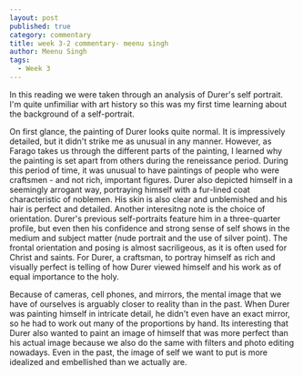 ```yaml
---
layout: post
published: true
category: commentary
title: week 3-2 commentary- meenu singh
author: Meenu Singh
tags:
  - Week 3
---
```

In this reading we were taken through an analysis of Durer's self portrait. I'm quite unfimiliar with art history so this was my first time learning about the background of a self-portrait. 

On first glance, the painting of Durer looks quite normal. It is impressively detailed, but it didn't strike me as unusual in any manner. However, as Farago takes us through the different parts of the painting, I learned why the painting is set apart from others during the reneissance period. During this period of time, it was unusual to have paintings of people who were craftsmen - and not rich, important figures. Durer also depicted himself in a seemingly arrogant way, portraying himself with a fur-lined coat characteristic of noblemen. His skin is also clear and unblemished and his hair is perfect and detailed. Another interesitng note is the choice of orientation. Durer's previous self-portraits feature him in a three-quarter profile, but even then his confidence and strong sense of self shows in the medium and subject matter (nude portrait and the use of silver point). The frontal orientation and posing is almost sacriligeous, as it is often used for Christ and saints. For Durer, a craftsman, to portray himself as rich and visually perfect is telling of how Durer viewed himself and his work as of equal importance to the holy.

Because of cameras, cell phones, and mirrors, the mental image that we have of ourselves is arguably closer to reality than in the past. When Durer was painting himself in intricate detail, he didn't even have an exact mirror, so he had to work out many of the proportions by hand. Its interesting that Durer also wanted to paint an image of himself that was more perfect than his actual image because we also do the same with filters and photo editing nowadays. Even in the past, the image of self we want to put is more idealized and embellished than we actually are.